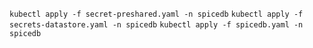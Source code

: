 `kubectl apply -f secret-preshared.yaml -n spicedb`
`kubectl apply -f secrets-datastore.yaml -n spicedb`
`kubectl apply -f spicedb.yaml -n spicedb`